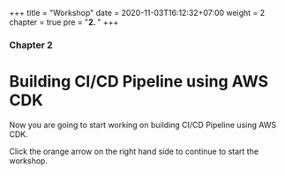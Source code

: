 +++
title = "Workshop"
date = 2020-11-03T16:12:32+07:00
weight = 2
chapter = true
pre = "<b>2. </b>"
+++

### Chapter 2

# Building CI/CD Pipeline using AWS CDK

Now you are going to start working on building CI/CD Pipeline using AWS CDK. 

Click the orange arrow on the right hand side to continue to start the workshop.